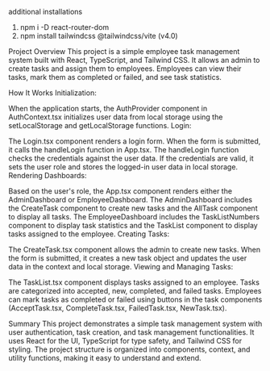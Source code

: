 additional installations

1. npm i -D react-router-dom
2. npm install tailwindcss @tailwindcss/vite (v4.0)

Project Overview
This project is a simple employee task management system built with React, TypeScript, and Tailwind CSS. It allows an admin to create tasks and assign them to employees. Employees can view their tasks, mark them as completed or failed, and see task statistics.


How It Works
Initialization:

When the application starts, the AuthProvider component in AuthContext.tsx initializes user data from local storage using the setLocalStorage and getLocalStorage functions.
Login:

The Login.tsx component renders a login form. When the form is submitted, it calls the handleLogin function in App.tsx.
The handleLogin function checks the credentials against the user data. If the credentials are valid, it sets the user role and stores the logged-in user data in local storage.
Rendering Dashboards:

Based on the user's role, the App.tsx component renders either the AdminDashboard or EmployeeDashboard.
The AdminDashboard includes the CreateTask component to create new tasks and the AllTask component to display all tasks.
The EmployeeDashboard includes the TaskListNumbers component to display task statistics and the TaskList component to display tasks assigned to the employee.
Creating Tasks:

The CreateTask.tsx component allows the admin to create new tasks. When the form is submitted, it creates a new task object and updates the user data in the context and local storage.
Viewing and Managing Tasks:

The TaskList.tsx component displays tasks assigned to an employee. Tasks are categorized into accepted, new, completed, and failed tasks.
Employees can mark tasks as completed or failed using buttons in the task components (AcceptTask.tsx, CompleteTask.tsx, FailedTask.tsx, NewTask.tsx).

Summary
This project demonstrates a simple task management system with user authentication, task creation, and task management functionalities. It uses React for the UI, TypeScript for type safety, and Tailwind CSS for styling. The project structure is organized into components, context, and utility functions, making it easy to understand and extend.
